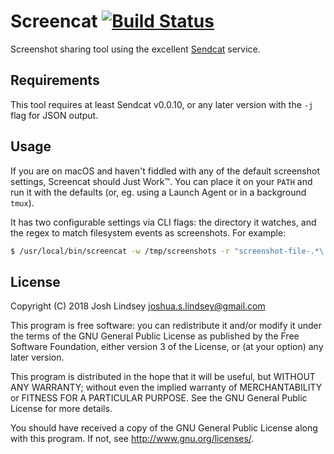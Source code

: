 Screencat
[![Build Status](https://travis-ci.org/jlindsey/screencat.svg?branch=master)](https://travis-ci.org/jlindsey/screencat)
=========

Screenshot sharing tool using the excellent [Sendcat](https://sendcat.com/) service.

Requirements
------------

This tool requires at least Sendcat v0.0.10, or any later version with the `-j` flag
for JSON output.

Usage
-----

If you are on macOS and haven't fiddled with any of the default screenshot settings, Screencat should
Just Work™. You can place it on your `PATH` and run it with the defaults (or, eg. using a Launch Agent or
in a background `tmux`).

It has two configurable settings via CLI flags: the directory it watches, and the regex to match filesystem
events as screenshots. For example:

```bash
$ /usr/local/bin/screencat -w /tmp/screenshots -r "screenshot-file-.*\.jpg$"
```

License
-------
Copyright (C) 2018  Josh Lindsey <joshua.s.lindsey@gmail.com>

This program is free software: you can redistribute it and/or modify
it under the terms of the GNU General Public License as published by
the Free Software Foundation, either version 3 of the License, or
(at your option) any later version.

This program is distributed in the hope that it will be useful,
but WITHOUT ANY WARRANTY; without even the implied warranty of
MERCHANTABILITY or FITNESS FOR A PARTICULAR PURPOSE.  See the
GNU General Public License for more details.

You should have received a copy of the GNU General Public License
along with this program.  If not, see <http://www.gnu.org/licenses/>.
